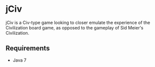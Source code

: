 # jCiv

jCiv is a Civ-type game looking to closer emulate the experience of the Civilization board game, as opposed to the gameplay of Sid Meier's Civilization.

## Requirements

* Java 7
